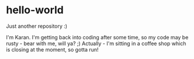 # hello-world
Just another repository :)

I'm Karan. I'm getting back into coding after some time, so my code may be rusty - bear with me, will ya? ;)
Actually - I'm sitting in a coffee shop which is closing at the moment, so gotta run!
